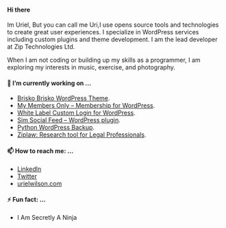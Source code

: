 #### Hi there
Im Uriel, But you can call me Uri,I use opens source tools and technologies to create great user experiences. I specialize in WordPress services including custom plugins and theme development. I am the lead developer at Zip Technologies Ltd. 


When I am not coding or building up my skills as a programmer, I am exploring my interests in music, exercise, and photography. 
<!--
**devuri/devuri** is a ✨ _special_ ✨ repository because its `README.md` (this file) appears on your GitHub profile.
-->

#### 🔭 I’m currently working on ...
* [Brisko Brisko WordPress Theme](https://wordpress.org/themes/brisko/).
* [My Members Only – Membership for WordPress](https://wordpress.org/plugins/iceyi-members-only/).
* [White Label Custom Login for WordPress](https://wordpress.org/plugins/wp-white-label-login/).
* [Sim Social Feed – WordPress plugin](https://wordpress.org/plugins/sim-social-feed/).
* [Python WordPress Backup](https://github.com/devuri/python-wpbackup).
* [Ziplaw: Research tool for Legal Professionals](http://ziplaw.com/).

<!-- #### 👯 I’m looking to collaborate on ...-->

<!-- #### 💬 Ask me about ... -->

#### 📫 How to reach me: ...
* [LinkedIn](https://jm.linkedin.com/in/urielwilson)
* [Twitter](https://twitter.com/urielsedge)
* [urielwilson.com](http://urielwilson.com/)

#### ⚡ Fun fact: ...
* I Am Secretly A Ninja 
